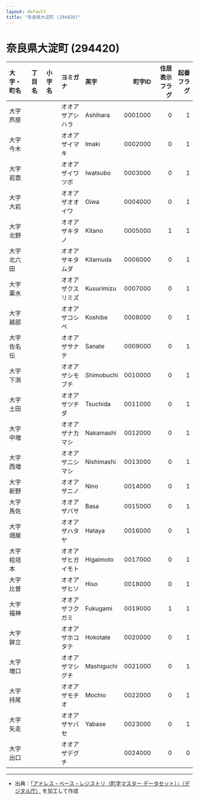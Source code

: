 ```yaml
---
layout: default
title: "奈良県大淀町 (294420)"
---
```


# 奈良県大淀町 (294420)

| 大字・町名 | 丁目名 | 小字名 | ヨミガナ | 英字 | 町字ID | 住居表示フラグ | 起番フラグ |
|:--------|:------|:------|:-----------------|:---------------------|--------:|----------:|--------:|
| 大字芦原 |  |  | オオアザアシハラ | Ashihara | 0001000 | 0 | 1 |
| 大字今木 |  |  | オオアザイマキ | Imaki | 0002000 | 0 | 1 |
| 大字岩壺 |  |  | オオアザイワツボ | Iwatsubo | 0003000 | 0 | 1 |
| 大字大岩 |  |  | オオアザオオイワ | Oiwa | 0004000 | 0 | 1 |
| 大字北野 |  |  | オオアザキタノ | Kitano | 0005000 | 1 | 1 |
| 大字北六田 |  |  | オオアザキタムダ | Kitamuda | 0006000 | 0 | 1 |
| 大字薬水 |  |  | オオアザクスリミズ | Kusurimizu | 0007000 | 0 | 1 |
| 大字越部 |  |  | オオアザコシベ | Koshibe | 0008000 | 0 | 1 |
| 大字佐名伝 |  |  | オオアザサナテ | Sanate | 0009000 | 0 | 1 |
| 大字下渕 |  |  | オオアザシモブチ | Shimobuchi | 0010000 | 0 | 1 |
| 大字土田 |  |  | オオアザツチダ | Tsuchida | 0011000 | 0 | 1 |
| 大字中増 |  |  | オオアザナカマシ | Nakamashi | 0012000 | 0 | 1 |
| 大字西増 |  |  | オオアザニシマシ | Nishimashi | 0013000 | 0 | 1 |
| 大字新野 |  |  | オオアザニノ | Nino | 0014000 | 0 | 1 |
| 大字馬佐 |  |  | オオアザバサ | Basa | 0015000 | 0 | 1 |
| 大字畑屋 |  |  | オオアザハタヤ | Hataya | 0016000 | 0 | 1 |
| 大字桧垣本 |  |  | オオアザヒガイモト | Higaimoto | 0017000 | 0 | 1 |
| 大字比曽 |  |  | オオアザヒソ | Hiso | 0018000 | 0 | 1 |
| 大字福神 |  |  | オオアザフクガミ | Fukugami | 0019000 | 1 | 1 |
| 大字鉾立 |  |  | オオアザホコタテ | Hokotate | 0020000 | 0 | 1 |
| 大字増口 |  |  | オオアザマシグチ | Mashiguchi | 0021000 | 0 | 1 |
| 大字持尾 |  |  | オオアザモチオ | Mochio | 0022000 | 0 | 1 |
| 大字矢走 |  |  | オオアザヤバセ | Yabase | 0023000 | 0 | 1 |
| 大字出口 |  |  | オオアザデグチ |  | 0024000 | 0 | 0 |

---

- 出典：[「アドレス・ベース・レジストリ（町字マスター データセット）』（デジタル庁）](https://www.digital.go.jp/policies/base_registry_address/) を加工して作成